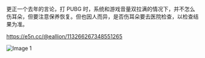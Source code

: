 更正一个去年的言论，打 PUBG 时，系统和游戏音量双拉满的情况下，并不怎么伤耳朵，但要注意保养恢复。但也因人而异，是否伤耳朵要去医院检查，以检查结果为准。

<https://e5n.cc/@eallion/113266267348551265>

![Image 1](https://files.e5n.cc/media_attachments/files/114/568/676/806/730/340/original/7077f0f4649dd10f.png)